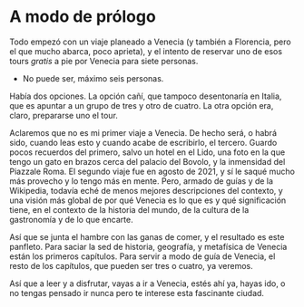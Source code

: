 # A modo de prólogo

Todo empezó con un viaje planeado a Venecia (y también a Florencia, pero el que
mucho abarca, poco aprieta), y el intento de reservar uno de esos tours *gratis*
a pie por Venecia para siete personas.

- No puede ser, máximo seis personas.

Había dos opciones. La opción cañí, que tampoco desentonaría en Italia, que es
apuntar a un grupo de tres y otro de cuatro. La otra opción era, claro,
prepararse uno el tour.

Aclaremos que no es mi primer viaje a Venecia. De hecho será, o habrá sido,
cuando leas esto y cuando acabe de escribirlo, el tercero. Guardo pocos
recuerdos del primero, salvo un hotel en el Lido, una foto en la que tengo un
gato en brazos cerca del palacio del Bovolo, y la inmensidad del Piazzale
Roma. El segundo viaje fue en agosto de 2021, y sí le saqué mucho más provecho y
lo tengo más en mente. Pero, armado de guías y de la Wikipedia, todavía eché de
menos mejores descripciones del contexto, y una visión más global de por qué
Venecia es lo que es y qué significación tiene, en el contexto de la historia
del mundo, de la cultura de la gastronomía y de lo que encarte.

Así que se junta el hambre con las ganas de comer, y el resultado es este
panfleto. Para saciar la sed de historia, geografía, y metafísica de Venecia
están los primeros capítulos. Para servir a modo de guía de Venecia, el resto de
los capítulos, que pueden ser tres o cuatro, ya veremos.

Así que a leer y a disfrutar, vayas a ir a Venecia, estés ahí ya, hayas ido, o no tengas
pensado ir nunca pero te interese esta fascinante ciudad.
